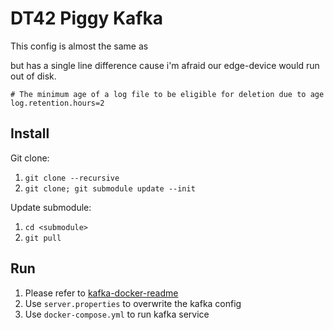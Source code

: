# DT42 Piggy Kafka

This config is almost the same as 

but has a single line difference cause i'm afraid our edge-device would run out of disk.

```
# The minimum age of a log file to be eligible for deletion due to age
log.retention.hours=2
```

## Install

Git clone:
1. `git clone --recursive`
2. `git clone; git submodule update --init`

Update submodule:
1. `cd <submodule>`
2. `git pull`

## Run

1. Please refer to [kafka-docker-readme](https://github.com/wurstmeister/kafka-docker)
2. Use `server.properties` to overwrite the kafka config
3. Use `docker-compose.yml` to run kafka service